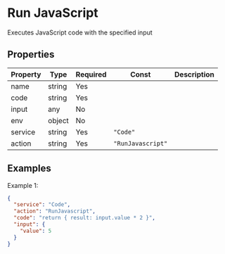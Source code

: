 # Run JavaScript

Executes JavaScript code with the specified input

## Properties

| Property | Type   | Required | Const             | Description |
| -------- | ------ | -------- | ----------------- | ----------- |
| name     | string | Yes      |                   |             |
| code     | string | Yes      |                   |             |
| input    | any    | No       |                   |             |
| env      | object | No       |                   |             |
| service  | string | Yes      | `"Code"`          |             |
| action   | string | Yes      | `"RunJavascript"` |             |

## Examples

Example 1:

```json
{
  "service": "Code",
  "action": "RunJavascript",
  "code": "return { result: input.value * 2 }",
  "input": {
    "value": 5
  }
}
```
